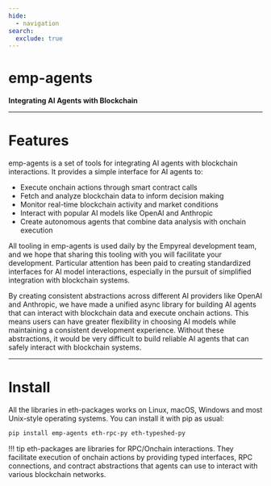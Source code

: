 ```yaml
---
hide:
  - navigation
search:
  exclude: true
---
```


# emp-agents

<b>Integrating AI Agents with Blockchain</b>

---

# Features

emp-agents is a set of tools for integrating AI agents with blockchain interactions. It provides a simple interface for AI agents to:

- Execute onchain actions through smart contract calls
- Fetch and analyze blockchain data to inform decision making
- Monitor real-time blockchain activity and market conditions
- Interact with popular AI models like OpenAI and Anthropic
- Create autonomous agents that combine data analysis with onchain execution

All tooling in emp-agents is used daily by the Empyreal development team, and we hope that sharing this tooling with you will facilitate your development. Particular attention has been paid to creating standardized interfaces for AI model interactions, especially in the pursuit of simplified integration with blockchain systems.

By creating consistent abstractions across different AI providers like OpenAI and Anthropic, we have made a unified async library for building AI agents that can interact with blockchain data and execute onchain actions. This means users can have greater flexibility in choosing AI models while maintaining a consistent development experience. Without these abstractions, it would be very difficult to build reliable AI agents that can safely interact with blockchain systems.

---

# Install

All the libraries in eth-packages works on Linux, macOS, Windows and most Unix-style operating systems. You can install it with pip as usual:

```sh
pip install emp-agents eth-rpc-py eth-typeshed-py
```

!!! tip
    eth-packages are libraries for RPC/Onchain interactions. They facilitate execution of onchain actions by providing typed interfaces, RPC connections, and contract abstractions that agents can use to interact with various blockchain networks.
